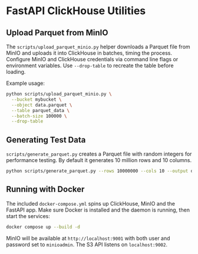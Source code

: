 # FastAPI ClickHouse Utilities

## Upload Parquet from MinIO

The `scripts/upload_parquet_minio.py` helper downloads a Parquet file from MinIO and uploads it into ClickHouse in batches, timing the process. Configure MinIO and ClickHouse credentials via command line flags or environment variables. Use `--drop-table` to recreate the table before loading.

Example usage:

```bash
python scripts/upload_parquet_minio.py \
  --bucket mybucket \
  --object data.parquet \
  --table parquet_data \
  --batch-size 100000 \
  --drop-table
```

## Generating Test Data

`scripts/generate_parquet.py` creates a Parquet file with random integers for performance testing. By default it generates 10 million rows and 10 columns.

```bash
python scripts/generate_parquet.py --rows 10000000 --cols 10 --output data.parquet
```

## Running with Docker

The included `docker-compose.yml` spins up ClickHouse, MinIO and the FastAPI app. Make sure Docker is installed and the daemon is running, then start the services:

```bash
docker compose up --build -d
```

MinIO will be available at `http://localhost:9001` with both user and password set to `minioadmin`. The S3 API listens on `localhost:9002`.
